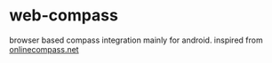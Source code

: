 # web-compass

browser based compass integration mainly for android.
inspired from [onlinecompass.net](onlinecompass.net)
